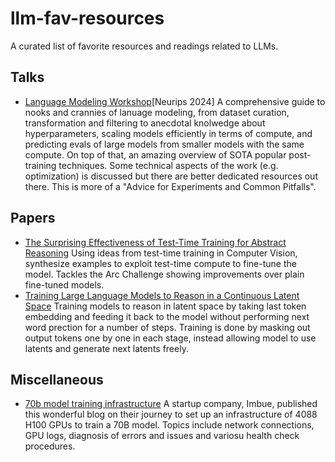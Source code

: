# llm-fav-resources
A curated list of favorite resources and readings related to LLMs. 

## Talks
* [Language Modeling Workshop](https://docs.google.com/presentation/d/179dpzWSQ9G7EAUlvaJdeE0av9PLuk9Rl33nfhHSJ4xI/edit#slide=id.g30a4c7e9678_0_0)[Neurips 2024] 
A comprehensive guide to nooks and crannies of lanuage modeling, from dataset curation, transformation and filtering to anecdotal knolwedge about hyperparameters, scaling models efficiently in terms of compute, and predicting evals of large models from smaller models with the same compute. On top of that, an amazing overview of SOTA popular post-training techniques. Some technical aspects of the work (e.g. optimization) is discussed but there are better dedicated resources out there. This is more of a "Advice for Experiments and Common Pitfalls".



## Papers
* [The Surprising Effectiveness of
Test-Time Training for Abstract Reasoning](https://ekinakyurek.github.io/papers/ttt.pdf") Using ideas from test-time training in Computer Vision, synthesize examples to exploit test-time compute to fine-tune the model. Tackles the Arc Challenge showing improvements over plain fine-tuned models.
* [Training Large Language Models to Reason in a
Continuous Latent Space](https://arxiv.org/pdf/2412.06769)
Training models to reason in latent space by taking last token embedding and feeding it back to the model without performing next word prection for a number of steps. Training is done by masking out output tokens one by one in each stage, instead allowing model to use latents and generate next latents freely.

## Miscellaneous
* [70b model training infrastructure](https://imbue.com/research/70b-infrastructure/) A startup company, Imbue, published this wonderful blog on their journey to set up an infrastructure of 4088 H100 GPUs to train a 70B model. Topics include network connections, GPU logs, diagnosis of errors and issues and variosu health check procedures.